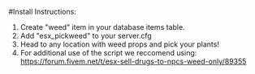 #Install Instructions:
1. Create "weed" item in your database items table.
2. Add "esx_pickweed" to your server.cfg
3. Head to any location with weed props and pick your plants!
4. For additional use of the script we reccomend using: https://forum.fivem.net/t/esx-sell-drugs-to-npcs-weed-only/89355